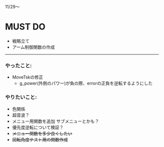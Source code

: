11/29〜

# MUST DO
+ 戦略立て
+ アーム制御関数の作成
---

### やったこと:
+ MoveTskの修正
  + g_power(外側のパワー)が負の際、errorの正負を逆転するようにした

### やりたいこと:
+ 色関係
+ 超音波？
+ メニュー用関数を追加 サブメニューとかも？
+ 優先度逆転について検証？
+ ~~メニュー関数を多少良くしたい~~
+ ~~回転角度テスト用の関数作成~~
